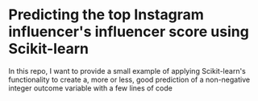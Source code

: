 # Predicting the top Instagram influencer's influencer score using Scikit-learn
In this repo, I want to provide a small example of applying Scikit-learn's functionality to create a, more or less, good prediction of a non-negative integer outcome variable with a few lines of code
